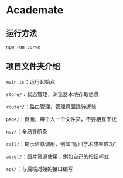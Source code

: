 # Academate

## 运行方法
```
npm run serve
```

## 项目文件夹介绍

`main.ts`：运行起始点

`store/`：状态管理，浏览器本地存取信息

`router/`：路由管理，管理页面跳转逻辑

`page/`：页面，每个人一个文件夹，不要相互干扰

`nav/`：全局导航条

`call/`：提示信息调用，例如“返回学术成果成功”

`asset/`：图片资源使用，例如自己的按钮样式

`api/`：与后端对接的接口编写
